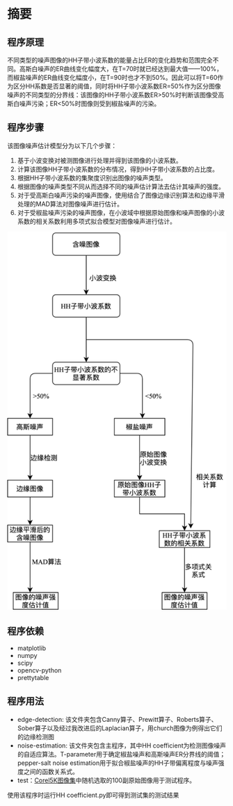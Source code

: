 # 摘要
##  程序原理
不同类型的噪声图像的HH子带小波系数的能量占比ER的变化趋势和范围完全不同。高斯白噪声的ER曲线变化幅度大，在T=70时就已经达到最大值——100%，而椒盐噪声的ER曲线变化幅度小，在T=90时也才不到50%。因此可以将T=60作为区分HH系数是否显著的阈值，同时将HH子带小波系数ER=50%作为区分图像噪声的不同类型的分界线：该图像的HH子带小波系数ER>50%时判断该图像受高斯白噪声污染；ER<50%时图像则受到椒盐噪声的污染。
## 程序步骤
该图像噪声估计模型分为以下几个步骤：

1. 基于小波变换对被测图像进行处理并得到该图像的小波系数。
2. 计算该图像HH子带小波系数的分布情况，得到HH子带小波系数的占比度。
3. 根据HH子带小波系数的集聚度识别出图像的噪声类型。
4. 根据图像的噪声类型不同从而选择不同的噪声估计算法去估计其噪声的强度。
5. 对于受高斯白噪声污染的噪声图像，使用结合了图像边缘识别算法和边缘平滑处理的MAD算法对图像噪声进行估计。
6. 对于受椒盐噪声污染的噪声图像，在小波域中根据原始图像和噪声图像的小波系数的相关系数利用多项式拟合模型对图像噪声进行估计。

![程序流程框图](./流程框图.png)
## 程序依赖
* matplotlib
* numpy
* scipy
* opencv-python
* prettytable

## 程序用法
* edge-detection: 该文件夹包含Canny算子、Prewitt算子、Roberts算子、Sober算子以及经过我改进后的Laplacian算子，用church图像为例得出它们的边缘检测图
* noise-estimation: 该文件夹包含主程序，其中HH coefficient为检测图像噪声的自适应算法。T-parameter用于确定椒盐噪声和高斯噪声ER分界线的阈值；pepper-salt noise estimation用于拟合椒盐噪声的HH子带偏离程度与噪声强度之间的函数关系式。
* test：[Corel5K图像集](https://github.com/watersink/Corel5K)中随机选取的100副原始图像用于测试程序。

使用该程序时运行HH coefficient.py即可得到测试集的测试结果

